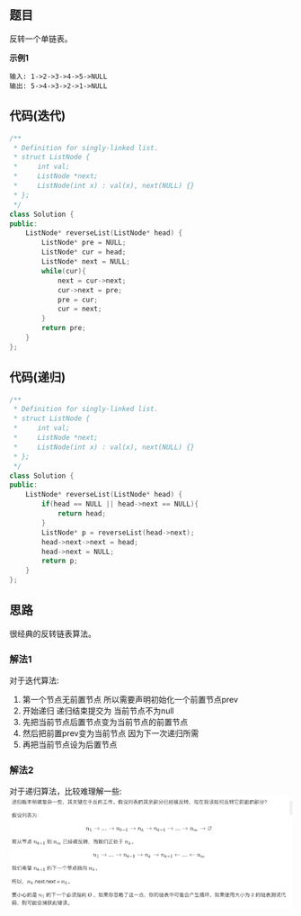 ## 题目
反转一个单链表。

**示例1**
```
输入: 1->2->3->4->5->NULL
输出: 5->4->3->2->1->NULL
```

## 代码(迭代)
```C++
/**
 * Definition for singly-linked list.
 * struct ListNode {
 *     int val;
 *     ListNode *next;
 *     ListNode(int x) : val(x), next(NULL) {}
 * };
 */
class Solution {
public:
    ListNode* reverseList(ListNode* head) {
        ListNode* pre = NULL;
        ListNode* cur = head;
        ListNode* next = NULL;
        while(cur){
            next = cur->next;
            cur->next = pre;
            pre = cur;
            cur = next;
        }
        return pre;
    }
};
```

## 代码(递归)
```C++
/**
 * Definition for singly-linked list.
 * struct ListNode {
 *     int val;
 *     ListNode *next;
 *     ListNode(int x) : val(x), next(NULL) {}
 * };
 */
class Solution {
public:
    ListNode* reverseList(ListNode* head) {
        if(head == NULL || head->next == NULL){
            return head;
        }
        ListNode* p = reverseList(head->next);
        head->next->next = head;
        head->next = NULL;
        return p;
    }
};
```

## 思路

很经典的反转链表算法。

### 解法1
对于迭代算法:
1. 第一个节点无前置节点 所以需要声明初始化一个前置节点prev
2. 开始递归 递归结束提交为 当前节点不为null
3. 先把当前节点后置节点变为当前节点的前置节点
4. 然后把前置prev变为当前节点 因为下一次递归所需
5. 再把当前节点设为后置节点

### 解法2
对于递归算法，比较难理解一些:
![图片](/static/206.png)

